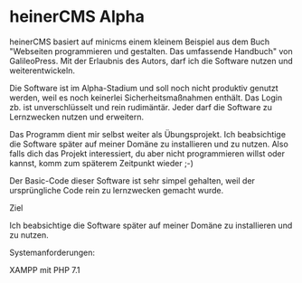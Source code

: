 # heinerCMS Alpha
heinerCMS basiert auf minicms einem kleinem Beispiel aus dem Buch "Webseiten programmieren und gestalten. Das umfassende Handbuch" von GalileoPress. Mit der Erlaubnis des Autors, darf ich die Software nutzen und weiterentwickeln.

Die Software ist im Alpha-Stadium und soll noch nicht produktiv genutzt werden, weil es noch keinerlei Sicherheitsmaßnahmen enthält. Das Login zb. ist unverschlüsselt und rein rudimäntär. Jeder darf die Software zu Lernzwecken nutzen und erweitern. 

Das Programm dient mir selbst weiter als Übungsprojekt. Ich beabsichtige die Software später auf meiner Domäne zu installieren und zu nutzen. Also falls dich das Projekt interessiert, du aber nicht programmieren willst oder kannst, komm zum späterem Zeitpunkt wieder ;-)

Der Basic-Code dieser Software ist sehr simpel gehalten, weil der ursprüngliche Code rein zu lernzwecken gemacht wurde. 

Ziel

Ich beabsichtige die Software später auf meiner Domäne zu installieren und zu nutzen.


Systemanforderungen:

XAMPP mit PHP 7.1
